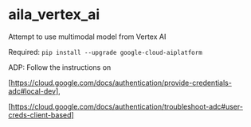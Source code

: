# aila_vertex_ai
Attempt to use multimodal model from Vertex AI

Required:
`pip install --upgrade google-cloud-aiplatform`

ADP:
Follow the instructions on 

[https://cloud.google.com/docs/authentication/provide-credentials-adc#local-dev],

[https://cloud.google.com/docs/authentication/troubleshoot-adc#user-creds-client-based]
